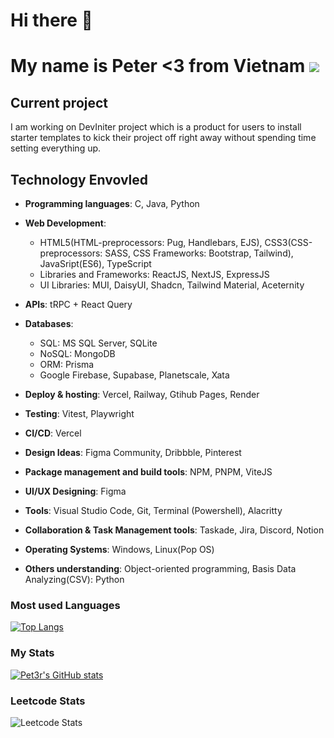 # Hi there 👋 

# My name is Peter <3 from Vietnam ![](https://raw.githubusercontent.com/stevenrskelton/flag-icon/master/png/36/country-4x3/vn.png)

## Current project

I am working on DevIniter project which is a product for users to install starter templates to kick their project off right away without spending time setting everything up.

## Technology Envovled
   - <strong>Programming languages</strong>: C, Java, Python
 
   - <strong>Web Development</strong>: 
      - HTML5(HTML-preprocessors: Pug, Handlebars, EJS), CSS3(CSS-preprocessors: SASS, CSS Frameworks: Bootstrap, Tailwind), JavaSript(ES6), TypeScript
      - Libraries and Frameworks: ReactJS, NextJS, ExpressJS
      - UI Libraries: MUI, DaisyUI, Shadcn, Tailwind Material, Aceternity

   - <strong>APIs</strong>: tRPC + React Query
   
   - <strong>Databases</strong>: 
      - SQL: MS SQL Server, SQLite
      - NoSQL: MongoDB
      - ORM: Prisma
      - Google Firebase, Supabase, Planetscale, Xata

   - <strong>Deploy & hosting</strong>: Vercel, Railway, Gtihub Pages, Render

   - <strong>Testing</strong>: Vitest, Playwright

   - <strong>CI/CD</strong>: Vercel

   - <strong>Design Ideas</strong>: Figma Community, Dribbble, Pinterest

   - <strong>Package management and build tools</strong>: NPM, PNPM, ViteJS

   - <strong>UI/UX Designing</strong>: Figma

   - <strong>Tools</strong>: Visual Studio Code, Git, Terminal (Powershell), Alacritty

   - <strong>Collaboration & Task Management tools</strong>: Taskade, Jira, Discord, Notion

   - <strong>Operating Systems</strong>: Windows, Linux(Pop OS)

   - <strong>Others understanding</strong>: Object-oriented programming, Basis Data Analyzing(CSV): Python

### Most used Languages
[![Top Langs](https://github-readme-stats.vercel.app/api/top-langs/?username=Pet3r1512&layout=compact)](https://github.com/anuraghazra/github-readme-stats)

### My Stats
[![Pet3r's GitHub stats](https://github-readme-stats.vercel.app/api?username=Pet3r1512)](https://github.com/anuraghazra/github-readme-stats)

### Leetcode Stats
![Leetcode Stats](https://leetcard.jacoblin.cool/Pet3r1512?theme=nord&font=Viga)
